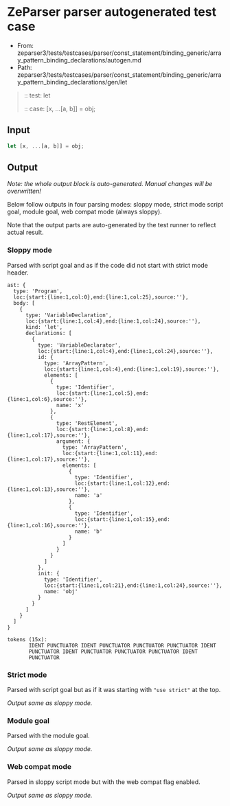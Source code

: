 # ZeParser parser autogenerated test case

- From: zeparser3/tests/testcases/parser/const_statement/binding_generic/array_pattern_binding_declarations/autogen.md
- Path: zeparser3/tests/testcases/parser/const_statement/binding_generic/array_pattern_binding_declarations/gen/let

> :: test: let
>
> :: case: [x, ...[a, b]] = obj;

## Input


`````js
let [x, ...[a, b]] = obj;
`````

## Output

_Note: the whole output block is auto-generated. Manual changes will be overwritten!_

Below follow outputs in four parsing modes: sloppy mode, strict mode script goal, module goal, web compat mode (always sloppy).

Note that the output parts are auto-generated by the test runner to reflect actual result.

### Sloppy mode

Parsed with script goal and as if the code did not start with strict mode header.

`````
ast: {
  type: 'Program',
  loc:{start:{line:1,col:0},end:{line:1,col:25},source:''},
  body: [
    {
      type: 'VariableDeclaration',
      loc:{start:{line:1,col:4},end:{line:1,col:24},source:''},
      kind: 'let',
      declarations: [
        {
          type: 'VariableDeclarator',
          loc:{start:{line:1,col:4},end:{line:1,col:24},source:''},
          id: {
            type: 'ArrayPattern',
            loc:{start:{line:1,col:4},end:{line:1,col:19},source:''},
            elements: [
              {
                type: 'Identifier',
                loc:{start:{line:1,col:5},end:{line:1,col:6},source:''},
                name: 'x'
              },
              {
                type: 'RestElement',
                loc:{start:{line:1,col:8},end:{line:1,col:17},source:''},
                argument: {
                  type: 'ArrayPattern',
                  loc:{start:{line:1,col:11},end:{line:1,col:17},source:''},
                  elements: [
                    {
                      type: 'Identifier',
                      loc:{start:{line:1,col:12},end:{line:1,col:13},source:''},
                      name: 'a'
                    },
                    {
                      type: 'Identifier',
                      loc:{start:{line:1,col:15},end:{line:1,col:16},source:''},
                      name: 'b'
                    }
                  ]
                }
              }
            ]
          },
          init: {
            type: 'Identifier',
            loc:{start:{line:1,col:21},end:{line:1,col:24},source:''},
            name: 'obj'
          }
        }
      ]
    }
  ]
}

tokens (15x):
       IDENT PUNCTUATOR IDENT PUNCTUATOR PUNCTUATOR PUNCTUATOR IDENT
       PUNCTUATOR IDENT PUNCTUATOR PUNCTUATOR PUNCTUATOR IDENT
       PUNCTUATOR
`````

### Strict mode

Parsed with script goal but as if it was starting with `"use strict"` at the top.

_Output same as sloppy mode._

### Module goal

Parsed with the module goal.

_Output same as sloppy mode._

### Web compat mode

Parsed in sloppy script mode but with the web compat flag enabled.

_Output same as sloppy mode._

